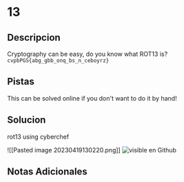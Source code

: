 # 13

## Descripcion
Cryptography can be easy, do you know what ROT13 is? `cvpbPGS{abg_gbb_onq_bs_n_ceboyrz}`

## Pistas
This can be solved online if you don't want to do it by hand!

## Solucion 
rot13 using cyberchef

![[Pasted image 20230419130220.png]]
![visible en Github](https://github.com/Alexlife2002003/ChallengesCTF/blob/main/Retos-Seguridad/Actividad%2011%20-%20Retos%20Crypto%20parte%201/Pasted%20image%2020230419130220.png)
## Notas Adicionales 

